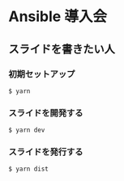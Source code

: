 # Ansible 導入会

## スライドを書きたい人

### 初期セットアップ

```console
$ yarn
```

### スライドを開発する

```console
$ yarn dev
```

### スライドを発行する

```console
$ yarn dist
```
